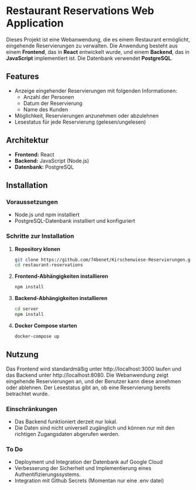 # Restaurant Reservations Web Application

Dieses Projekt ist eine Webanwendung, die es einem Restaurant ermöglicht, eingehende Reservierungen zu verwalten. Die Anwendung besteht aus einem **Frontend**, das in **React** entwickelt wurde, und einem **Backend**, das in **JavaScript** implementiert ist. Die Datenbank verwendet **PostgreSQL**.

## Features

- Anzeige eingehender Reservierungen mit folgenden Informationen:
  - Anzahl der Personen
  - Datum der Reservierung
  - Name des Kunden
- Möglichkeit, Reservierungen anzunehmen oder abzulehnen
- Lesestatus für jede Reservierung (gelesen/ungelesen)

## Architektur

- **Frontend:** React
- **Backend:** JavaScript (Node.js)
- **Datenbank:** PostgreSQL

## Installation

### Voraussetzungen

- Node.js und npm installiert
- PostgreSQL-Datenbank installiert und konfiguriert

### Schritte zur Installation

1. **Repository klonen**
   ```bash
   git clone https://github.com/74benet/Kirschenwiese-Reservierungen.git
   cd restaurant-reservations

2. **Frontend-Abhängigkeiten installieren**
   ```bash
   npm install

3. **Backend-Abhängigkeiten installieren**
   ```bash
   cd server
   npm install

4. **Docker Compose starten**
   ```bash
   docker-compose up

## Nutzung
   
Das Frontend wird standardmäßig unter http://localhost:3000 laufen und das Backend unter http://localhost:8080.
Die Webanwendung zeigt eingehende Reservierungen an, und der Benutzer kann diese annehmen oder ablehnen. Der Lesestatus gibt an, ob eine Reservierung bereits betrachtet wurde.

### Einschränkungen
- Das Backend funktioniert derzeit nur lokal.
- Die Daten sind nicht universell zugänglich und können nur mit den richtigen Zugangsdaten
  abgerufen werden.

### To Do
-  Deployment und Integration der Datenbank auf Google Cloud
-  Verbesserung der Sicherheit und Implementierung eines Authentifizierungssystems.
-  Integration mit Github Secrets (Momentan nur eine .env datei)
